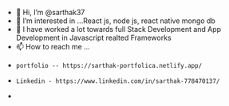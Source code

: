 - 👋 Hi, I’m @sarthak37
- 👀 I’m interested in ...React js, node js, react native mongo db 
- 🌱 I have worked a lot towards  full Stack Development and App Development in Javascript realted Frameworks
- 📫 How to reach me ...
-     portfolio -- https://sarthak-portfolica.netlify.app/
-     Linkedin - https://www.linkedin.com/in/sarthak-778470137/
-     

<!---
sarthak37/sarthak37 is a ✨ special ✨ repository because its `README.md` (this file) appears on your GitHub profile.
You can click the Preview link to take a look at your changes.
--->
